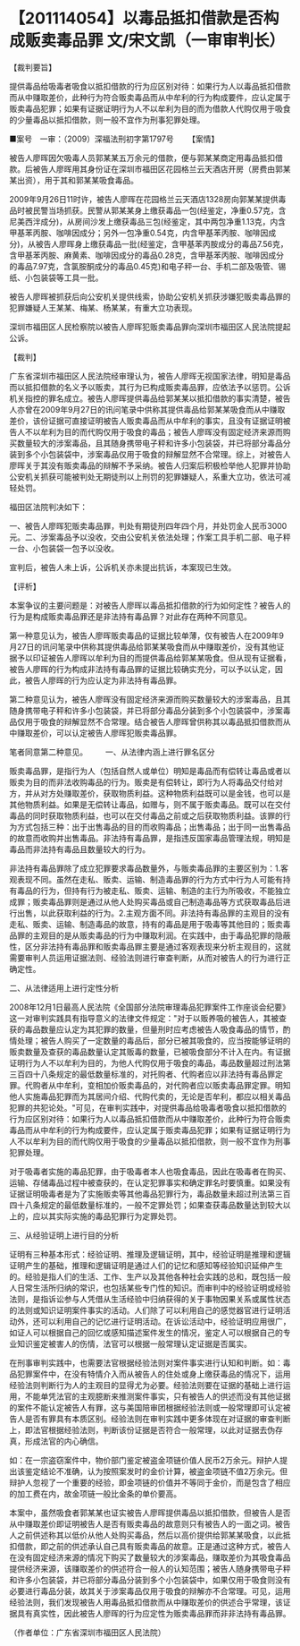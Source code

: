 # 【201114054】以毒品抵扣借款是否构成贩卖毒品罪 文/宋文凯（一审审判长）

【裁判要旨】

提供毒品给吸毒者吸食以抵扣借款的行为应区别对待：如果行为人以毒品抵扣借款而从中赚取差价，此种行为符合贩卖毒品而从中牟利的行为构成要件，应认定属于贩卖毒品犯罪；如果有证据证明行为人不以牟利为目的而为借款人代购仅用于吸食的少量毒品以抵扣借款，则一般不宜作为刑事犯罪处理。

■案号　一审：（2009）深福法刑初字第1797号 　　【案情】

被告人廖晖因欠吸毒人员郭某某五万余元的借款，便与郭某某商定用毒品抵扣借款。后被告人廖晖用其身份证在深圳市福田区花园格兰云天酒店开房（房费由郭某某出资），用于其和郭某某吸食毒品。

2009年9月26日11时许，被告人廖晖在花园格兰云天酒店1328房向郭某某提供毒品时被民警当场抓获。民警从郭某某身上缴获毒品一包(经鉴定，净重0.57克，含尼美西泮成分)，从房间沙发上缴获毒品三包(经鉴定，其中两包净重1.13克，内含甲基苯丙胺、咖啡因成分；另外一包净重0.54克，内含甲基苯丙胺、咖啡因成分)，从被告人廖晖身上缴获毒品一批(经鉴定，含甲基苯丙胺成分的毒品7.56克，含甲基苯丙胺、麻黄素、咖啡因成分的毒品0.28克，含甲基苯丙胺、咖啡因成分的毒品7.97克，含氯胺酮成分的毒品0.45克)和电子秤一台、手机二部及吸管、锡纸、小包装袋等工具一批。

被告人廖晖被抓获后向公安机关提供线索，协助公安机关抓获涉嫌犯贩卖毒品罪的犯罪嫌疑人王某某、梅某、杨某某，有重大立功表现。

深圳市福田区人民检察院以被告人廖晖犯贩卖毒品罪向深圳市福田区人民法院提起公诉。

【裁判】

广东省深圳市福田区人民法院经审理认为，被告人廖晖无视国家法律，明知是毒品而以抵扣借款的名义予以贩卖，其行为已构成贩卖毒品罪，应依法予以惩罚。公诉机关指控的罪名成立。被告人廖晖提供毒品给郭某某以抵扣借款的事实清楚，被告人亦曾在2009年9月27日的讯问笔录中供称其提供毒品给郭某某吸食而从中赚取差价，该份证据可直接证明被告人贩卖毒品而从中牟利的事实，且没有证据证明被告人不以牟利为目的而代购仅用于吸食的毒品；被告人廖晖没有固定经济来源而购买数量较大的涉案毒品，且其随身携带电子秤和许多小包装袋，并已将部分毒品分装到多个小包装袋中，涉案毒品仅用于吸食的辩解显然不合常理。综上，对被告人廖晖关于其没有贩卖毒品的辩解不予采纳。被告人归案后积极检举他人犯罪并协助公安机关抓获可能被判处无期徒刑以上刑罚的犯罪嫌疑人，系重大立功，依法可减轻处罚。

福田区法院判决如下：

一、被告人廖晖犯贩卖毒品罪，判处有期徒刑四年四个月，并处罚金人民币3000元。二、涉案毒品予以没收，交由公安机关依法处理；作案工具手机二部、电子秤一台、小包装袋一包予以没收。

宣判后，被告人未上诉，公诉机关亦未提出抗诉，本案现已生效。

【评析】

本案争议的主要问题是：对被告人廖晖以毒品抵扣借款的行为如何定性？被告人的行为是构成贩卖毒品罪还是非法持有毒品罪？对此存在两种不同意见。

第一种意见认为，被告人廖晖贩卖毒品的证据比较单薄，仅有被告人在2009年9月27日的讯问笔录中供称其提供毒品给郭某某吸食而从中赚取差价，没有其他证据予以印证被告人廖晖以牟利为目的而提供毒品给郭某某吸食。但从现有证据看，被告人廖晖的行为构成非法持有毒品罪的证据比较确实充分，可以予以认定，因此，被告人廖晖的行为应认定为非法持有毒品罪。

第二种意见认为，被告人廖晖没有固定经济来源而购买数量较大的涉案毒品，且其随身携带电子秤和许多小包装袋，并已将部分毒品分装到多个小包装袋中，涉案毒品仅用于吸食的辩解显然不合常理。结合被告人廖晖曾供称其以毒品抵扣借款而从中赚取差价，可以认定被告人廖晖犯贩卖毒品罪。

笔者同意第二种意见。 　　一、从法律内涵上进行罪名区分

贩卖毒品罪，是指行为人（包括自然人或单位）明知是毒品而有偿转让毒品或者以贩卖为目的而非法收购毒品的行为。贩卖是有偿转让，即行为人将毒品交付给对方，并从对方处赚取差价，获取物质利益。这种物质利益既可以是金钱，也可以是其他物质利益。如果是无偿转让毒品，如赠与，则不属于贩卖毒品。既可以在交付毒品的同时获取物质利益，也可以在交付毒品之前或之后获取物质利益。该罪的行为方式包括三种：出于出售毒品的目的而收购毒品；出售毒品；出于同一出售毒品的故意而收购并出售毒品。非法持有毒品罪，是指违反国家毒品管理法规，明知是毒品而非法持有毒品且数量较大的行为。

非法持有毒品罪除了成立犯罪要求毒品数量外，与贩卖毒品罪的主要区别为：1.客观表现不同。虽然在走私、贩卖、运输、制造毒品罪的行为方式中行为人可能有持有毒品的行为，但持有行为被走私、贩卖、运输、制造的主行为所吸收，不能独立成罪；贩卖毒品罪则是通过从他人处购买毒品或自己制造毒品等方式获取毒品后进行出售，以此获取利益的行为。2.主观方面不同。非法持有毒品罪的主观目的没有走私、贩卖、运输、制造毒品的故意，持有的毒品是用于吸毒等其他目的；贩卖毒品罪的主观目的是从贩卖毒品的行为中赚取利润。在实践中，由于毒品犯罪的隐蔽性，区分非法持有毒品罪和贩卖毒品罪主要是通过客观表现来分析主观目的，这就需要审判人员运用证据法则、经验法则进行审查判断，从而对被告人的行为进行正确定性。

二、从法律适用上进行定性分析

2008年12月1日最高人民法院《全国部分法院审理毒品犯罪案件工作座谈会纪要》这一对审判实践具有指导意义的法律文件规定："对于以贩养吸的被告人，其被查获的毒品数量应认定为其犯罪的数量，但量刑时应考虑被告人吸食毒品的情节，酌情处理；被告人购买了一定数量的毒品后，部分已被其吸食的，应当按能够证明的贩卖数量及查获的毒品数量认定其贩毒的数量，已被吸食部分不计入在内。有证据证明行为人不以牟利为目的，为他人代购仅用于吸食的毒品，毒品数量超过刑法第三百四十八条规定的最低数量标准的，对托购者、代购者应以非法持有毒品罪定罪。代购者从中牟利，变相加价贩卖毒品的，对代购者应以贩卖毒品罪定罪。明知他人实施毒品犯罪而为其居间介绍、代购代卖的，无论是否牟利，都应以相关毒品犯罪的共犯论处。"可见，在审判实践中，对提供毒品给吸毒者吸食以抵扣借款的行为应区别对待：如果行为人以毒品抵扣借款而从中赚取差价，此种行为符合贩卖毒品而从中牟利的行为构成要件，应认定属于贩卖毒品犯罪；如果有证据证明行为人不以牟利为目的而代购仅用于吸食的少量毒品以抵扣借款，则一般不宜作为刑事犯罪处理。

对于吸毒者实施的毒品犯罪，由于吸毒者本人也吸食毒品，因此在吸毒者在购买、运输、存储毒品过程中被查获的，在认定犯罪事实和确定罪名时要慎重。如果没有证据证明吸毒者是为了实施贩卖等其他毒品犯罪行为，毒品数量未超过刑法第三百四十八条规定的最低数量标准的，一般不定罪处罚；如果查获毒品数量达到较大以上的，应以其实际实施的毒品犯罪行为定罪处罚。

三、从经验证明上进行目的分析

证明有三种基本形式：经验证明、推理及逻辑证明，其中，经验证明是推理和逻辑证明产生的基础，推理和逻辑证明是通过人们的记忆和感知等经验知识延伸产生的。经验是指人们的生活、工作、生产以及其他各种社会实践的总和，既包括一般人日常生活所归纳的常识，也包括某些专门性的知识。而审判中的经验证明或经验法则，是指诉讼参与人凭借从生活经验中归纳获得的关于事物因果关系或属性状态的法则或知识证明案件事实的活动。人们除了可以利用自己的感觉器官进行证明活动外，还可以利用自己的记忆进行证明活动。在诉讼活动中，经验证明应用很广，如证人可以根据自己的回忆或感知描述案件发生的情况，鉴定人可以根据自己的专业知识鉴定被害人的伤情，法官可以根据一般常理认定证据是否属实。

在刑事审判实践中，也需要法官根据经验法则对案件事实进行认知和判断。如：毒品犯罪案件中，在没有特情介入而从被告人的住处或身上缴获毒品的情况下，运用经验法则判断行为人的主观目的显得尤为必要。经验法则要在证据的基础上进行运用，不能单凭法官的主观臆断来推测案件事实，只有被告人的供述而没有其他证据的案件不能认定被告人有罪，这与美国陪审团根据经验法则或一般常理即可认定被告人是否有罪具有本质区别。经验法则在审判实践中更多体现在对证据的审查判断上，即法官根据经验法则，判断该份证据是否符合一般常理，以此对证据去伪存真，形成法官的内心确信。

如：在一宗盗窃案件中，物价部门鉴定被盗金项链价值人民币2万余元。辩护人提出该鉴定结论不准确，认为按照案发时的金价计算，被盗金项链不值2万余元。但辩护人忽视了一个重要的经验，即金项链的价值并不等同于金价，而是包含了相应的加工费在内，故金项链一般比金条的单价要高。

本案中，虽然吸食者郭某某也证实被告人廖晖提供毒品以抵扣借款，但被告人是否从中赚取差价即证明被告人是否有贩卖毒品的故意则只有被告人的一面之词。被告人之前供述称其以低价从他人处购买毒品，然后以高价提供给郭某某吸食，以此抵扣借款，即之前的供述承认自己具有贩卖毒品的故意。正是通过这种方式，被告人在没有固定经济来源的情况下购买了数量较大的涉案毒品，赚取差价为其吸食毒品提供经济来源，该赚取差价的供述符合一般人的认知范围；被告人随身携带电子秤和许多小包装袋，并已将部分毒品分装到多个小包装袋中，如果仅用于吸食则没有必要进行毒品分装，故其关于涉案毒品仅用于吸食的辩解亦不合常理。可见，运用经验法则，我们发现被告人用毒品抵扣借款而从中赚取差价的供述合乎常理，该证据具有真实性，因此被告人廖晖的行为应定性为贩卖毒品罪而非非法持有毒品罪。

（作者单位：广东省深圳市福田区人民法院）
